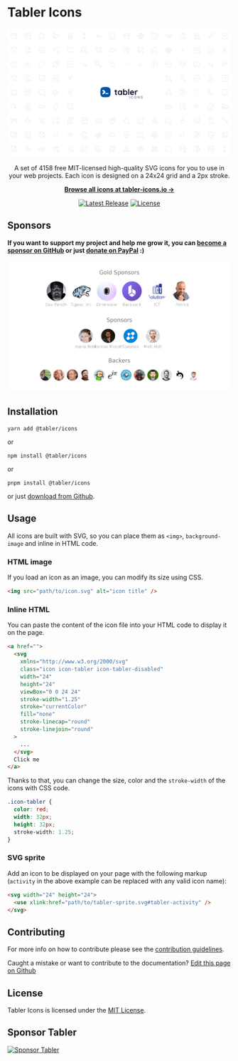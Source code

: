 # Tabler Icons

<p align="center">
  <img src="https://raw.githubusercontent.com/tabler/tabler-icons/master/.github/packages/og-core.png" alt="Tabler Icons" width="838">
</p>

<p align="center">
    A set of <!--icons-count-->4158<!--/icons-count--> free MIT-licensed high-quality SVG icons for you to use in your web projects. Each icon is designed on a 24x24 grid and a 2px stroke.
<p>

<p align="center">
  <a href="https://tabler-icons.io/"><strong>Browse all icons at tabler-icons.io &rarr;</strong></a>
</p>

<p align="center">
    <a href="https://github.com/tabler/tabler-icons/releases"><img src="https://img.shields.io/npm/v/@tabler/icons" alt="Latest Release"></a>
    <a href="https://github.com/tabler/tabler-icons/blob/master/LICENSE"><img src="https://img.shields.io/npm/l/@tabler/icons.svg" alt="License"></a>
</p>

## Sponsors

**If you want to support my project and help me grow it, you can [become a sponsor on GitHub](https://github.com/sponsors/codecalm) or just [donate on PayPal](https://paypal.me/codecalm) :)**

<a href="https://github.com/sponsors/codecalm">
  <img src='https://raw.githubusercontent.com/tabler/static/main/sponsors.png'>
</a>

## Installation

```
yarn add @tabler/icons
```

or

```
npm install @tabler/icons
```

or

```
pnpm install @tabler/icons
```

or just [download from Github](https://github.com/tabler/tabler-icons/releases).

## Usage

All icons are built with SVG, so you can place them as `<img>`, `background-image` and inline in HTML code.

### HTML image

If you load an icon as an image, you can modify its size using CSS.

```html
<img src="path/to/icon.svg" alt="icon title" />
```

### Inline HTML

You can paste the content of the icon file into your HTML code to display it on the page.

```html
<a href="">
  <svg
    xmlns="http://www.w3.org/2000/svg"
    class="icon icon-tabler icon-tabler-disabled"
    width="24"
    height="24"
    viewBox="0 0 24 24"
    stroke-width="1.25"
    stroke="currentColor"
    fill="none"
    stroke-linecap="round"
    stroke-linejoin="round"
  >
    ...
  </svg>
  Click me
</a>
```

Thanks to that, you can change the size, color and the `stroke-width` of the icons with CSS code.

```css
.icon-tabler {
  color: red;
  width: 32px;
  height: 32px;
  stroke-width: 1.25;
}
```

### SVG sprite

Add an icon to be displayed on your page with the following markup (`activity` in the above example can be replaced with any valid icon name):

```html
<svg width="24" height="24">
  <use xlink:href="path/to/tabler-sprite.svg#tabler-activity" />
</svg>
```

## Contributing

For more info on how to contribute please see the [contribution guidelines](https://github.com/tabler/tabler-icons/blob/main/CONTRIBUTING.md).

Caught a mistake or want to contribute to the documentation? [Edit this page on Github](https://github.com/tabler/tabler-icons/blob/main/packages/icons/README.md)

## License

Tabler Icons is licensed under the [MIT License](https://github.com/tabler/tabler-icons/blob/master/LICENSE).

## Sponsor Tabler

<a href="https://github.com/sponsors/codecalm" target="_blank"><img src="https://github.com/tabler/tabler/raw/dev/src/static/sponsor-banner-readme.png?raw=true" alt="Sponsor Tabler" /></a>
